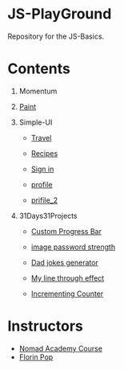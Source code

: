 # JS-PlayGround

Repository for the JS-Basics. 


# Contents

1. Momentum

2. [Paint](https://yongjunleeme.github.io/JS-playground)

3. Simple-UI
    - [Travel](https://3vpxu.csb.app)

    - [Recipes](https://q34b1.csb.app)

    - [Sign in](https://8qv38.csb.app)

    - [profile](https://7w54v.csb.app)

    - [prifile_2](https://q3511.csb.app)


4. 31Days31Projects
    - [Custom Progress Bar](https://codepen.io/yongjunleeme/pen/WNbywpM)

    - [image password strength](https://codepen.io/yongjunleeme/pen/rNavRWx)

    - [Dad jokes generator](https://codepen.io/yongjunleeme/pen/bGNKpwo)

    - [My line through effect](https://codepen.io/yongjunleeme/pen/wvBXKGY)

    - [Incrementing Counter](https://codepen.io/yongjunleeme/pen/jOEKdKK)


# Instructors
- [Nomad Academy Course](https://academy.nomadcoders.co/)
- [Florin Pop](https://www.florin-pop.com/blog/2019/09/100-days-100-projects/)